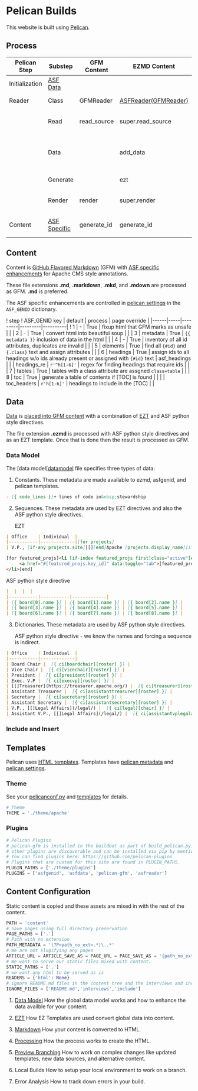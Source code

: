 # Pelican Builds

This website is built using [Pelican][pelican].

## Process

| Pelican Step | Substep | GFM Content | EZMD Content | Description |
|----------------|---------|-------|----|------|
| Initialization | [ASF Data][asfdata] |   |   | Read data sources |
| Reader         | Class   | GFMReader   | [ASFReader(GFMReader)][asfreader] | Pelican Reader class  |
|                | Read    | read_source | super.read_source | read page source and metadata |
|                | Data    |             | add_data    | add asf data to the model and expand any `[{ reference }]` |
|                | Generate |            | ezt         | ezt template transformation |
|                | Render  | render      | super.render | render GFM/HTML into HTML  |
| Content        | [ASF Specific][asfgenid] | generate_id | generate_id | Perform ASF specific HTML enhancements |


## Content

Content is [GitHub Flavored Markdown][mastering] (GFM) with [ASF specific enhancements][asfgenid] for Apache CMS style annotations.

These file extensions **.md**, **.markdown**, **.mkd**, and **.mdown** are processed as GFM. **.md** is preferred.

The ASF specific enhancements are controlled in [pelican settings][configure] in the `ASF_GENID` dictionary.

! step ! ASF_GENID key | default | process | page override |
|------|-----|---------|---------|----------|
! 1    |  -  | True    | fixup html that GFM marks as unsafe | |
| 2    |  -  | True    | convert html into beautiful soup    | |
| 3    | metadata | True | `{{ metadata }}` inclusion of data in the html | |
| 4    |  -  | True    | inventory of all id attributes, duplicates are invalid | |
| 5    | elements | True | find all `{#id}` and `{.class}` text and assign attributes | |
| 6    | headings | True | assign ids to all headings w/o ids already present or assigned with `{#id}` text | asf_headings |
|      | headings_re | `r'^h[1-6]'` | regex for finding headings that require ids | |
| 7    | tables   | True | tables with a class attribute are assgned `class=table` | |
| 8    | toc      | True | generate a table of contents if [TOC] is found | |
|      | toc_headers | `r'h[1-6]'` | headings to include in the [TOC] | |

## Data

[Data][asfdata] is [placed into GFM content][asfreader] with a combination of [EZT][eztsyntax] and ASF python style directives.

The file extension **.ezmd** is processed with ASF python style directives and as an EZT template. Once that is done then the result is processed as GFM.

### Data Model

The [data model[[datamodel] file specifies three types of data:

1. Constants. These metadata are made available to ezmd, asfgenid, and pelican templates.

```md
- [{ code_lines }]+ lines of code in&nbsp;stewardship
```

2. Sequences. These metadata are used by EZT directives and also the ASF python style directives.

   EZT
```md
| Office    | Individual  |
|-----------|-------------|[for projects]
| V.P., [if-any projects.site][[][end]Apache [projects.display_name][if-any projects.site]]([projects.site])[end] | [projects.chair] |[end]
```
```html
[for featured_projs]<li [if-index featured_projs first]class="active"[end]>
     <a href="#[featured_projs.key_id]" data-toggle="tab">[featured_projs.display_name]</a>
</li>[end]
```
   ASF python style directive
```md
|  |  |  |
|-----------|-----------|-------------|
| [{ board[0].name }] | [{ board[1].name }] | [{ board[2].name }] |
| [{ board[3].name }] | [{ board[4].name }] | [{ board[5].name }] |
| [{ board[6].name }] | [{ board[7].name }] | [{ board[8].name }] |
```

3. Dictionaries. These metadata are used by ASF python style directives.

   ASF python style directive - we know the names and forcing a sequence is indirect.
```md
| Office    | Individual  |
|-----------|-------------|
| Board Chair |  [{ ci[boardchair][roster] }] |
| Vice Chair |  [{ ci[vicechair][roster] }] |
| President |  [{ ci[president][roster] }] |
| Exec. V.P |  [{ ci[execvp][roster] }] |
| [[]Treasurer](https://treasurer.apache.org/) |  [{ ci[treasurer][roster] }] |
| Assistant Treasurer |  [{ ci[assistanttreasurer][roster] }] |
| Secretary |  [{ ci[secretary][roster] }] |
| Assistant Secretary |  [{ ci[assistantsecretary][roster] }] |
| V.P., [[]Legal Affairs](/legal/) |  [{ ci[legal][chair] }] |
| Assistant V.P., [[]Legal Affairs](/legal/) |  [{ ci[assistantvplegalaffairs][roster] }] |
```

### Include and Insert

## Templates

Pelican uses [HTML templates][templates]. Templates have [pelican metadata][variables] and [pelican settings][settings].

### Theme

See your [pelicanconf.py][configure] and [templates][theme] for details.

```python
# Theme
THEME = './theme/apache'
```

### Plugins

```python
# Pelican Plugins
# pelican-gfm is installed in the buildbot as part of build_pelican.py. It is an ASF Infra custom plugin.
# other plugins are discoverable and can be installed via pip by mentioning them in requirements.txt
# You can find plugins here: https://github.com/pelican-plugins
# Plugins that are custom for this site are found in PLUGIN_PATHS.
PLUGIN_PATHS = ['./theme/plugins']
PLUGINS = ['asfgenid', 'asfdata', 'pelican-gfm', 'asfreader']
```

## Content Configuration

Static content is copied and these assets are mixed in with the rest of the content.

```python
PATH = 'content'
# Save pages using full directory preservation
PAGE_PATHS = ['.']
# Path with no extension
PATH_METADATA = '(?P<path_no_ext>.*)\..*'
# We are not slugifying any pages
ARTICLE_URL = ARTICLE_SAVE_AS = PAGE_URL = PAGE_SAVE_AS = '{path_no_ext}.html'
# We want to serve our static files mixed with content.
STATIC_PATHS = ['.']
# we want any html to be served as is
READERS = {'html': None}
# ignore README.md files in the content tree and the interviews and include folders.
IGNORE_FILES = ['README.md','interviews','include']
```


1. [Data Model](data.md)
   How the global data model works and how to enhance the data availble for your content.

2. [EZT](ezt.md)
   How EZ Templates are used convert global data into content.

3. [Markdown](markdown.md)
   How your content is converted to HTML.

4. [Processing](process.md)
   How the process works to create the HTML.

5. [Preview Branching](branches.md)
   How to work on complex changes like updated templates, new data sources, and alternative content.

6. Local Builds
   How to setup your local environment to work on a branch.

7. Error Analysis
   How to track down errors in your build.


[pelican]:   	https://blog.getpelican.com
[mastering]:	https://guides.github.com/features/mastering-markdown/
[gfm]:		https://github.com/github/cmark-gfm
[gfmspec]:	https://github.blog/2017-03-14-a-formal-spec-for-github-markdown/
[ezt]:		https://github.com/gstein/ezt
[eztsyntax]:	https://github.com/gstein/ezt/blob/wiki/Syntax.md
[templates]:	https://docs.getpelican.com/en/latest/themes.html#structure
[variables]:	https://docs.getpelican.com/en/latest/themes.html#templates-and-variables
[pagemodel]:	https://docs.getpelican.com/en/latest/themes.html#page
[settings]:	https://docs.getpelican.com/en/latest/settings.html#
[pelicanasf]:	https://github.com/apache/infrastructure-p6/tree/production/modules/pelican_asf/files
[asfdata]:	../theme/plugins/asfdata.py
[asfreader]:	../theme/plugins/asfreader.py
[asfgenid]:	../theme/plugins/asfgenid.py
[theme]:     	../theme/apache/templates/.
[configure]: 	../pelicanconf.py
[datamodel]:	../asfdata.yaml
[markdown]:  	./markdown.md
[data_ezt]:  	./data_ezt.md
[process]:   	./process.md
[branches]:  	./branches.md
[local]:     	./local.md

